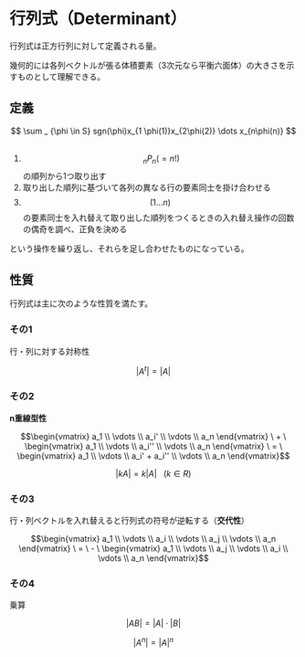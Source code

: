# 行列式（Determinant）

行列式は正方行列に対して定義される量。

幾何的には各列ベクトルが張る体積要素（3次元なら平衡六面体）の大きさを示すものとして理解できる。

## 定義

<center>
$$
\sum _ {\phi \in S} sgn(\phi)x_{1 \phi(1)}x_{2\phi(2)} \dots x_{n\phi(n)}
$$
</center>

<br>

1. $$\ _ n P_n (= n!)$$の順列から1つ取り出す
1. 取り出した順列に基づいて各列の異なる行の要素同士を掛け合わせる
1. $$(1\dots n)$$の要素同士を入れ替えて取り出した順列をつくるときの入れ替え操作の回数の偶奇を調べ、正負を決める

という操作を繰り返し、それらを足し合わせたものになっている。

## 性質

行列式は主に次のような性質を満たす。

### その1

行・列に対する対称性

$$|A^t| = |A|$$

### その2

**n重線型性**

$$\begin{vmatrix} a_1 \\ \vdots \\ a_i' \\ \vdots \\ a_n \end{vmatrix} \ + \  \begin{vmatrix} a_1 \\ \vdots \\ a_i'' \\ \vdots \\ a_n \end{vmatrix} \ = \  \begin{vmatrix} a_1 \\ \vdots \\ a_i' + a_i'' \\ \vdots \\ a_n \end{vmatrix}$$

$$|kA| = k|A| \ \ \ (k \in R)$$

### その3

行・列ベクトルを入れ替えると行列式の符号が逆転する（**交代性**）

$$\begin{vmatrix} a_1 \\ \vdots \\ a_i \\ \vdots \\ a_j \\ \vdots \\ a_n \end{vmatrix} \ = \  - \ \begin{vmatrix} a_1 \\ \vdots \\ a_j \\ \vdots \\ a_i \\ \vdots \\ a_n \end{vmatrix}$$

### その4

乗算

$$|AB| = |A| \cdot |B|$$

$$|A^n| = |A|^n$$
